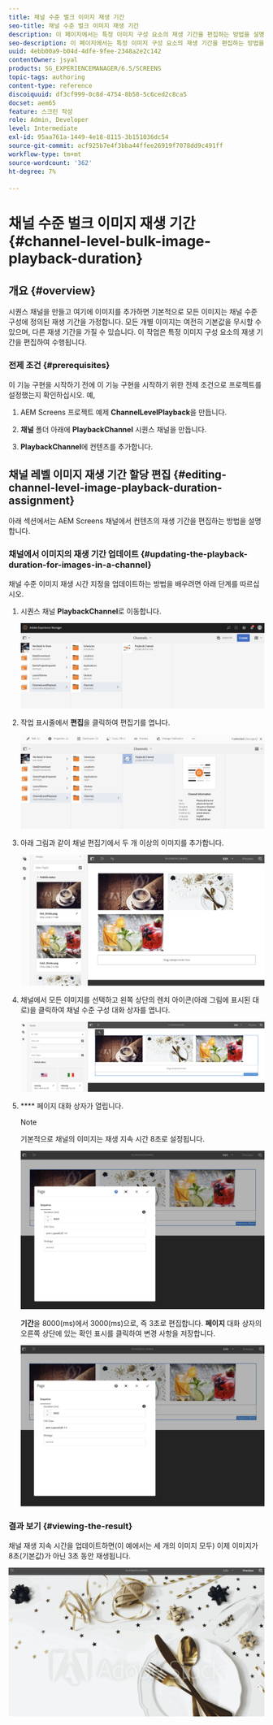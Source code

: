 ```yaml
---
title: 채널 수준 벌크 이미지 재생 기간
seo-title: 채널 수준 벌크 이미지 재생 기간
description: 이 페이지에서는 특정 이미지 구성 요소의 재생 기간을 편집하는 방법을 설명합니다.
seo-description: 이 페이지에서는 특정 이미지 구성 요소의 재생 기간을 편집하는 방법을 설명합니다.
uuid: 4ebb00a9-b04d-4dfe-9fee-2348a2e2c142
contentOwner: jsyal
products: SG_EXPERIENCEMANAGER/6.5/SCREENS
topic-tags: authoring
content-type: reference
discoiquuid: df3cf999-0c8d-4754-8b58-5c6ced2c8ca5
docset: aem65
feature: 스크린 작성
role: Admin, Developer
level: Intermediate
exl-id: 95aa761a-1449-4e18-8115-3b151036dc54
source-git-commit: acf925b7e4f3bba44ffee26919f7078dd9c491ff
workflow-type: tm+mt
source-wordcount: '362'
ht-degree: 7%

---
```


# 채널 수준 벌크 이미지 재생 기간 {#channel-level-bulk-image-playback-duration}

## 개요 {#overview}

시퀀스 채널을 만들고 여기에 이미지를 추가하면 기본적으로 모든 이미지는 채널 수준 구성에 정의된 재생 기간을 가정합니다. 모든 개별 이미지는 여전히 기본값을 무시할 수 있으며, 다른 재생 기간을 가질 수 있습니다. 이 작업은 특정 이미지 구성 요소의 재생 기간을 편집하여 수행됩니다.

### 전제 조건 {#prerequisites}

이 기능 구현을 시작하기 전에 이 기능 구현을 시작하기 위한 전제 조건으로 프로젝트를 설정했는지 확인하십시오. 예,

1. AEM Screens 프로젝트 예제 **ChannelLevelPlayback**&#x200B;을 만듭니다.

1. **채널** 폴더 아래에 **PlaybackChannel** 시퀀스 채널을 만듭니다.

1. **PlaybackChannel**&#x200B;에 컨텐츠를 추가합니다.

## 채널 레벨 이미지 재생 기간 할당 편집 {#editing-channel-level-image-playback-duration-assignment}

아래 섹션에서는 AEM Screens 채널에서 컨텐츠의 재생 기간을 편집하는 방법을 설명합니다.

### 채널에서 이미지의 재생 기간 업데이트 {#updating-the-playback-duration-for-images-in-a-channel}

채널 수준 이미지 재생 시간 지정을 업데이트하는 방법을 배우려면 아래 단계를 따르십시오.

1. 시퀀스 채널 **PlaybackChannel**&#x200B;로 이동합니다.

   ![screen_shot_2019-06-24at62818pm](assets/screen_shot_2019-06-24at62818pm.png)

1. 작업 표시줄에서 **편집**&#x200B;을 클릭하여 편집기를 엽니다.

   ![screen_shot_2019-06-24at70141pm](assets/screen_shot_2019-06-24at70141pm.png)

1. 아래 그림과 같이 채널 편집기에서 두 개 이상의 이미지를 추가합니다.

   ![screen_shot_2019-06-24at90534pm](assets/screen_shot_2019-06-24at90534pm.png)

1. 채널에서 모든 이미지를 선택하고 왼쪽 상단의 렌치 아이콘(아래 그림에 표시된 대로)을 클릭하여 채널 수준 구성 대화 상자를 엽니다.

   ![screen_shot_2019-06-25at95945am](assets/screen_shot_2019-06-25at95945am.png)

1. **** 페이지 대화 상자가 열립니다.

   >[!NOTE]
   >기본적으로 채널의 이미지는 재생 지속 시간 8초로 설정됩니다.

   ![screen_shot_2019-06-25at100343am](assets/screen_shot_2019-06-25at100343am.png)

   **기간**&#x200B;을 8000(ms)에서 3000(ms)으로, 즉 3초로 편집합니다. **페이지** 대화 상자의 오른쪽 상단에 있는 확인 표시를 클릭하여 변경 사항을 저장합니다.

   ![screen_shot_2019-06-25at101527am](assets/screen_shot_2019-06-25at101527am.png)

### 결과 보기 {#viewing-the-result}

채널 재생 지속 시간을 업데이트하면(이 예에서는 세 개의 이미지 모두) 이제 이미지가 8초(기본값)가 아닌 3초 동안 재생됩니다.

![channel_preview](assets/channel_preview.gif)
